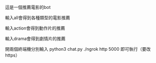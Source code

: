 這是一個推薦電影的bot 

輸入all會得到各種類型的電影推薦

輸入action會得到動作片的推薦

輸入drama會得到劇情片的推薦

開兩個終端機分別輸入
python3 chat.py
./ngrok http 5000
即可執行（要改https）

